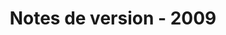 ﻿---
title: Notes de version - 2009
type: docs
weight: 60
url: /fr/jasperreports/release-notes-2009/
---
